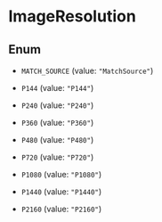 

# ImageResolution

## Enum


* `MATCH_SOURCE` (value: `"MatchSource"`)

* `P144` (value: `"P144"`)

* `P240` (value: `"P240"`)

* `P360` (value: `"P360"`)

* `P480` (value: `"P480"`)

* `P720` (value: `"P720"`)

* `P1080` (value: `"P1080"`)

* `P1440` (value: `"P1440"`)

* `P2160` (value: `"P2160"`)



